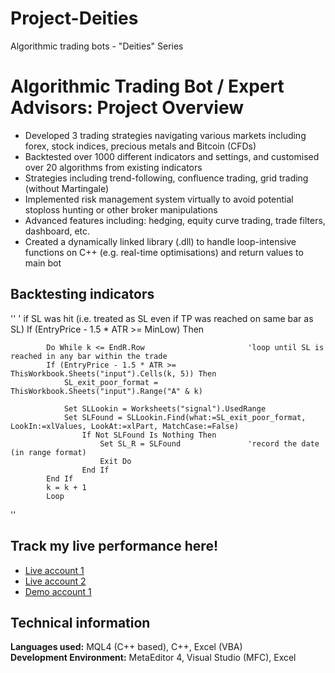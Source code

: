 # Project-Deities
Algorithmic trading bots - "Deities" Series

# Algorithmic Trading Bot / Expert Advisors: Project Overview
* Developed 3 trading strategies navigating various markets including forex, stock indices, precious metals and Bitcoin (CFDs)
* Backtested over 1000 different indicators and settings, and customised over 20 algorithms from existing indicators
* Strategies including trend-following, confluence trading, grid trading (without Martingale)
* Implemented risk management system virtually to avoid potential stoploss hunting or other broker manipulations
* Advanced features including: hedging, equity curve trading, trade filters, dashboard, etc.
* Created a dynamically linked library (.dll) to handle loop-intensive functions on C++ (e.g. real-time optimisations) and return values to main bot

## Backtesting indicators
''
            ' if SL was hit (i.e. treated as SL even if TP was reached on same bar as SL)
            If (EntryPrice - 1.5 * ATR >= MinLow) Then
            
            Do While k <= EndR.Row                       'loop until SL is reached in any bar within the trade
            If (EntryPrice - 1.5 * ATR >= ThisWorkbook.Sheets("input").Cells(k, 5)) Then
                SL_exit_poor_format = ThisWorkbook.Sheets("input").Range("A" & k)
                
                Set SLLookin = Worksheets("signal").UsedRange
                Set SLFound = SLLookin.Find(what:=SL_exit_poor_format, LookIn:=xlValues, LookAt:=xlPart, MatchCase:=False)
                    If Not SLFound Is Nothing Then
                        Set SL_R = SLFound               'record the date (in range format)
                        Exit Do
                    End If
            End If
            k = k + 1
            Loop
''

## Track my live performance here!
* [Live account 1](https://www.mql5.com/en/signals/1530022?utm_source=www.twitter.com&utm_campaign=en.signals.sharing.desktop&date=1653775200)
* [Live account 2](https://www.mql5.com/en/signals/1350008?utm_source=www.twitter.com&utm_campaign=en.signals.sharing.desktop&date=1653775200)
* [Demo account 1](https://www.mql5.com/en/signals/1546848?utm_source=www.twitter.com&utm_campaign=en.signals.sharing.desktop&date=1653775200)

## Technical information
**Languages used:** MQL4 (C++ based), C++, Excel (VBA)  
**Development Environment:** MetaEditor 4, Visual Studio (MFC), Excel
